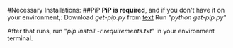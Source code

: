 #Necessary Installations:
##PiP
**PiP is required**, and if you don't have it on your environment,:
Download *get-pip.py* from [text](https://bootstrap.pypa.io/get-pip.py)
Run "*python get-pip.py*"

After that runs, run "*pip install -r requirements.txt*" in your environment terminal.
